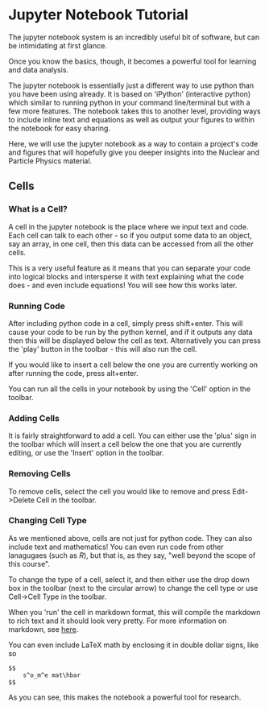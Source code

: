 Jupyter Notebook Tutorial
=========================

The jupyter notebook system is an incredibly useful bit of software, but can be intimidating at first glance.

Once you know the basics, though, it becomes a powerful tool for learning and data analysis.

The jupyter notebook is essentially just a different way to use python than you have been using already. It is based on 'iPython' (interactive python) which similar to running python in your command line/terminal but with a few more features. The notebook takes this to another level, providing ways to include inline text and equations as well as output your figures to within the notebook for easy sharing.

Here, we will use the jupyter notebook as a way to contain a project's code and figures that will hopefully give you deeper insights into the Nuclear and Particle Physics material.

Cells
-----

### What is a Cell?

A cell in the jupyter notebook is the place where we input text and code. Each cell can talk to each other - so if you output some data to an object, say an array, in one cell, then this data can be accessed from all the other cells.

This is a very useful feature as it means that you can separate your code into logical blocks and intersperse it with text explaining what the code does - and even include equations! You will see how this works later.

### Running Code

After including python code in a cell, simply press shift+enter. This will cause your code to be run by the python kernel, and if it outputs any data then this will be displayed below the cell as text. Alternatively you can press the 'play' button in the toolbar - this will also run the cell.

If you would like to insert a cell below the one you are currently working on after running the code, press alt+enter.

You can run all the cells in your notebook by using the 'Cell' option in the toolbar.

### Adding Cells

It is fairly straightforward to add a cell. You can either use the 'plus' sign in the toolbar which will insert a cell below the one that you are currently editing, or use the 'Insert' option in the toolbar.

### Removing Cells

To remove cells, select the cell you would like to remove and press Edit->Delete Cell in the toolbar.

### Changing Cell Type

As we mentioned above, cells are not just for python code. They can also include text and mathematics! You can even run code from other lanagugaes (such as *R*), but that is, as they say, "well beyond the scope of this course".

To change the type of a cell, select it, and then either use the drop down box in the toolbar (next to the circular arrow) to change the cell type or use Cell->Cell Type in the toolbar.

When you 'run' the cell in markdown format, this will compile the markdown to rich text and it should look very pretty. For more information on markdown, see [here](https://daringfireball.net/projects/markdown/syntax).

You can even include LaTeX math by enclosing it in double dollar signs, like so

	$$
		s^o_m^e mat\hbar
	$$

As you can see, this makes the notebook a powerful tool for research.


